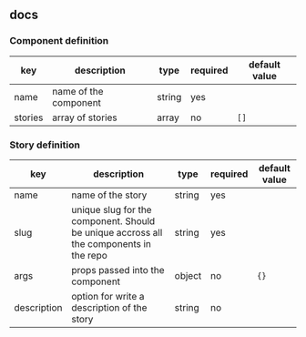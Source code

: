 ## docs


### Component definition
| key | description | type | required | default value |
|---|---|---|---|---|
| name | name of the component | string | yes |   |
| stories | array of stories | array | no | `[]` |

### Story definition
| key | description | type | required | default value |
|---|---|---|---|---|
| name | name of the story | string | yes |   |
| slug | unique slug for the component. Should be unique accross all the components in the repo | string | yes |  |
| args | props passed into the component | object | no | `{}` |
| description | option for write a description of the story | string | no |  |